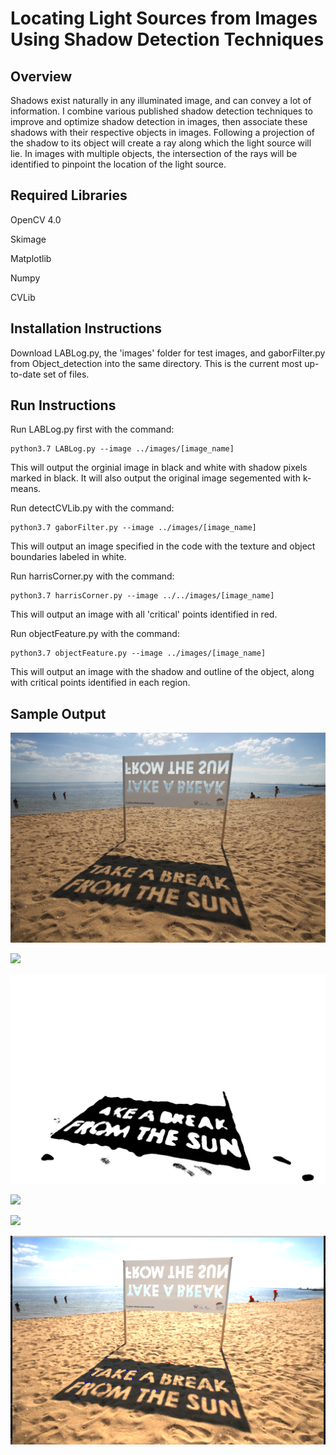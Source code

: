 # Locating Light Sources from Images Using Shadow Detection Techniques

## Overview
Shadows exist naturally in any illuminated image, and can convey a lot of information. I combine various published shadow detection techniques to improve and optimize shadow detection in images, then associate these shadows with their respective objects in images. Following a projection of the shadow to its object will create a ray along which the light source will lie. In images with multiple objects, the intersection of the rays will be identified to pinpoint the location of the light source.

## Required Libraries
OpenCV 4.0

Skimage

Matplotlib

Numpy

CVLib

## Installation Instructions
Download LABLog.py, the 'images' folder for test images, and gaborFilter.py from Object_detection into the same directory. This is the current most up-to-date set of files. 

## Run Instructions
Run LABLog.py first with the command: 

    python3.7 LABLog.py --image ../images/[image_name]

This will output the orginial image in black and white with shadow pixels marked in black. It will also output the original image segemented with k-means.

Run detectCVLib.py with the command:

    python3.7 gaborFilter.py --image ../images/[image_name]

This will output an image specified in the code with the texture and object boundaries labeled in white.

Run harrisCorner.py with the command:

    python3.7 harrisCorner.py --image ../../images/[image_name]
    
This will output an image with all 'critical' points identified in red.

Run objectFeature.py with the command:
    
    python3.7 objectFeature.py --image ../images/[image_name]
    
This will output an image with the shadow and outline of the object, along with critical points identified in each region.

## Sample Output

![](/images/001.jpg)

![](/images/outputs/kmeans001.jpg)

![](/images/outputs/001.jpg)

![](/images/outputs/gabor001.jpg)

![](/images/outputs/harris001.jpg)

![](/images/outputs/DST.png)

